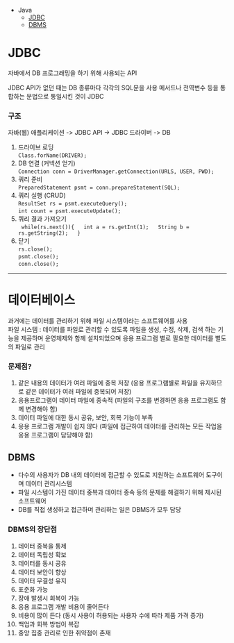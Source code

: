 - Java
  - [JDBC](#JDBC)
  - [DBMS](#데이터베이스)


# JDBC
자바에서 DB 프로그래밍을 하기 위해 사용되는 API  

JDBC API가 없던 때는 DB 종류마다 각각의 SQL문을 사용 
메서드나 전역변수 등을 통합하는 문법으로 통일시킨 것이 JDBC  

### 구조 
자바(웹) 애플리케이션 -> JDBC API -> JDBC 드라이버 -> DB  
1. 드라이브 로딩  
`Class.forName(DRIVER);  `
2. DB 연결 (커넥션 얻기)  
`Connection conn = DriverManager.getConnection(URLS, USER, PWD);  `
3. 쿼리 준비  
`PreparedStatement psmt = conn.prepareStatement(SQL);  `
4. 쿼리 실행 (CRUD)  
`ResultSet rs = psmt.executeQuery();  `  
`int count = psmt.executeUpdate();  `
5. 쿼리 결과 가져오기  
`
while(rs.next()){  
  int a = rs.getInt(1);  
  String b = rs.getString(2);  
}`  
6. 닫기  
`rs.close();  `  
`psmt.close();  `  
`conn.close();  `

*** 

# 데이터베이스
과거에는 데이터를 관리하기 위해 파일 시스템이라는 소프트웨어를 사용  
파일 시스템 : 데이터를 파일로 관리할 수 있도록 파일을 생성, 수정, 삭제, 검색 하는 기능을 제공하며 운영체제와 함께 설치되었으며 응용 프로그램 별로 필요한 데이터를 별도의 파일로 관리  

### 문제점?
1. 같은 내용의 데이터가 여러 파일에 중복 저장 (응용 프로그램별로 파일을 유지하므로 같은 데이터가 여러 파일에 중복되어 저장)
2. 응용프로그램이 데이터 파일에 종속적 (파일의 구조를 변경하면 응용 프로그램도 함께 변경해야 함)
3. 데이터 파일에 대한 동시 공유, 보안, 회복 기능이 부족 
4. 응용 프로그램 개발이 쉽지 않다 (파일에 접근하여 데이터를 관리하는 모든 작업을 응용 프로그램이 담당해야 함)

## DBMS
- 다수의 사용자가 DB 내의 데이터에 접근할 수 있도로 지원하는 소프트웨어 도구이며 데이터 관리시스템
- 파일 시스템이 가진 데이터 중복과 데이터 종속 등의 문제를 해결하기 위해 제시된 소프트웨어
- DB를 직접 생성하고 접근하며 관리하는 일은 DBMS가 모두 담당

### DBMS의 장단점
1. 데이터 중복을 통제
2. 데이터 독립성 확보
3. 데이터를 동시 공유
4. 데이터 보안이 향상
5. 데이터 무결성 유지
6. 표준화 가능
7. 장애 발생시 회복이 가능
8. 응용 프로그램 개발 비용이 줄어든다
9. 비용이 많이 든다 (동시 사용이 허용되는 사용자 수에 따라 제품 가격 증가)
10. 백업과 회복 방법이 복잡
11. 중앙 집중 관리로 인한 취약점이 존재

